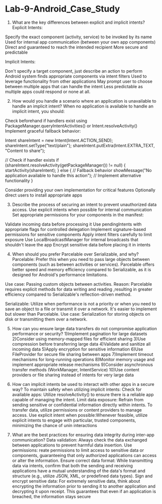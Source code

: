# Lab-9-Android_Case_Study

1. What are the key differences between explicit and implicit intents?
Explicit Intents:

Specify the exact component (activity, service) to be invoked by its name
Used for internal app communication (between your own app components)
Direct and guaranteed to reach the intended recipient
More secure and predictable

Implicit Intents:

Don't specify a target component, just describe an action to perform
Android system finds appropriate components via intent filters
Used to leverage functionality from other applications
May prompt user to choose between multiple apps that can handle the intent
Less predictable as multiple apps could respond or none at all.

2. How would you handle a scenario where an application is unavailable to handle an
implicit intent?
When no application is available to handle an implicit intent, you should:

Check beforehand if handlers exist using PackageManager.queryIntentActivities() or Intent.resolveActivity()
Implement graceful fallback behavior:

Intent shareIntent = new Intent(Intent.ACTION_SEND);
shareIntent.setType("text/plain");
shareIntent.putExtra(Intent.EXTRA_TEXT, "Content to share");

// Check if handler exists
if (shareIntent.resolveActivity(getPackageManager()) != null) {
    startActivity(shareIntent);
} else {
    // Fallback behavior
    showMessage("No application available to handle this action");
    // Implement alternative functionality
}

Consider providing your own implementation for critical features
Optionally direct users to install appropriate apps

3. Describe the process of securing an intent to prevent unauthorized data access.
Use explicit intents when possible for internal communication
Set appropriate permissions for your components in the manifest:

<activity android:name=".SecureActivity"
          android:permission="com.example.permission.ACCESS_SECURE_ACTIVITY" />

Validate incoming data before processing it
Use pendingIntents with appropriate flags for controlled delegation
Implement signature-based permissions for sensitive components
Apply intent filters carefully to limit exposure
Use LocalBroadcastManager for internal broadcasts that shouldn't leave the app
Encrypt sensitive data before placing it in intents

4. When should you prefer Parcelable over Serializable, and why?
Parcelable: Prefer this when you need to pass large objects between components (such as between activities or services). Parcelable offers better speed and memory efficiency compared to Serializable, as it is designed for Android's performance limitations.

Use case: Passing custom objects between activities.
Reason: Parcelable requires explicit methods for data writing and reading ,resulting in greater efficiency compared to Serializable's reflection-driven method. 

Serializable: Utilize when performance is not a priority or when you need to save an object to a file or transmit it over a network. It's easier to implement but slower than Parcelable.
Use case: Serialization for storing objects on disk or transmitting them over a network.


5. How can you ensure large data transfers do not compromise application
performance or security?
1)Implement pagination for large datasets
2)Consider using memory-mapped files for efficient sharing
3)Use compression before transferring large data
4)Validate and sanitize all incoming data
5)Apply encryption for sensitive information
6)Use FileProvider for secure file sharing between apps
7)Implement timeout mechanisms for long-running operations
8)Monitor memory usage and implement appropriate release mechanisms
9)Consider asynchronous transfer methods (WorkManager, IntentService)
10)Use content providers or file sharing instead of intents for very large data

6. How can implicit intents be used to interact with other apps in a secure way?
To maintain safety when utilizing implicit intents:
Check for available apps: Utilize resolveActivity() to ensure there is a reliable app capable of managing the intent.
Limit data exposure: Refrain from sending sensitive or confidential information directly within intents. To transfer data, utilize permissions or content providers to manage access.
Use explicit intent when possible:Whenever feasible, utilize explicit intents to engage with particular, trusted components, minimizing the chance of unin interactions


7. What are the best practices for ensuring data integrity during inter-app
communication?
Data validation: Always check the data exchanged between applications to prevent harmful data insertion.
Use permissions: reate permissions to limit access to sensitive data or components, guaranteeing that only authorized applications can access or alter the information.
Ensure correct data format:  While transmitting data via intents, confirm that both the sending and receiving applications have a mutual understanding of the data's format and structure (e.g., utilize JSON, XML, or predefined data types).
Sign and encrypt sensitive data: For extremely sensitive data, think about encrypting the information prior to sending it to another application and decrypting it upon receipt. This guarantees that even if an application is breached, the information stays secure
